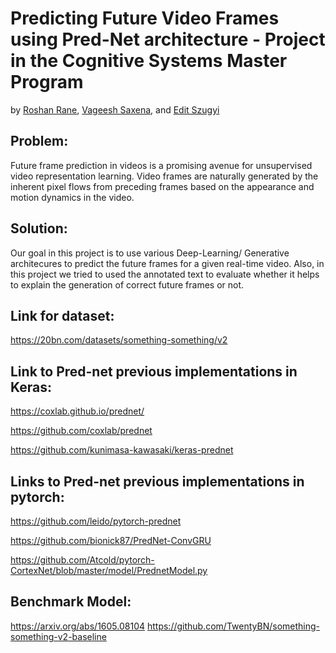 # Predicting Future Video Frames using Pred-Net architecture - Project in the Cognitive Systems Master Program

by [Roshan Rane](https://github.com/RoshanRane), [Vageesh Saxena](https://github.com/vageeshSaxena), and [Edit Szugyi](https://github.com/szugyiedit)

## Problem:
Future frame prediction in videos is a promising avenue for unsupervised video representation learning. Video frames are naturally generated by the inherent pixel flows from preceding frames based on the appearance and motion dynamics in the video.

## Solution: 
Our goal in this project is to use various Deep-Learning/ Generative architecures to predict the future frames for a given real-time video. Also, in this project we tried to used the annotated text to evaluate whether it helps to explain the generation of correct future frames or not. 

## Link for dataset:
https://20bn.com/datasets/something-something/v2

## Link to Pred-net previous implementations in Keras:
https://coxlab.github.io/prednet/

https://github.com/coxlab/prednet

https://github.com/kunimasa-kawasaki/keras-prednet

## Links to Pred-net previous implementations in pytorch:
https://github.com/leido/pytorch-prednet

https://github.com/bionick87/PredNet-ConvGRU

https://github.com/Atcold/pytorch-CortexNet/blob/master/model/PrednetModel.py

## Benchmark Model:
https://arxiv.org/abs/1605.08104
https://github.com/TwentyBN/something-something-v2-baseline
